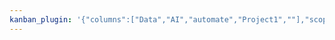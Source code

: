 ```yaml
---
kanban_plugin: '{"columns":["Data","AI","automate","Project1",""],"scope":"folder","showFilepath":false,"consolidateTags":true}'
---
```


